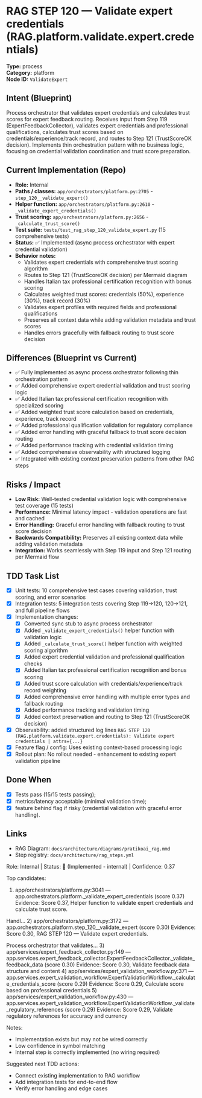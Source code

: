 # RAG STEP 120 — Validate expert credentials (RAG.platform.validate.expert.credentials)

**Type:** process  
**Category:** platform  
**Node ID:** `ValidateExpert`

## Intent (Blueprint)
Process orchestrator that validates expert credentials and calculates trust scores for expert feedback routing. Receives input from Step 119 (ExpertFeedbackCollector), validates expert credentials and professional qualifications, calculates trust scores based on credentials/experience/track record, and routes to Step 121 (TrustScoreOK decision). Implements thin orchestration pattern with no business logic, focusing on credential validation coordination and trust score preparation.

## Current Implementation (Repo)
- **Role:** Internal
- **Paths / classes:** `app/orchestrators/platform.py:2705` - `step_120__validate_expert()`
- **Helper function:** `app/orchestrators/platform.py:2610` - `_validate_expert_credentials()`
- **Trust scoring:** `app/orchestrators/platform.py:2656` - `_calculate_trust_score()`
- **Test suite:** `tests/test_rag_step_120_validate_expert.py` (15 comprehensive tests)
- **Status:** ✅ Implemented (async process orchestrator with expert credential validation)
- **Behavior notes:**
  - Validates expert credentials with comprehensive trust scoring algorithm
  - Routes to Step 121 (TrustScoreOK decision) per Mermaid diagram
  - Handles Italian tax professional certification recognition with bonus scoring
  - Calculates weighted trust scores: credentials (50%), experience (30%), track record (30%)
  - Validates expert profiles with required fields and professional qualifications
  - Preserves all context data while adding validation metadata and trust scores
  - Handles errors gracefully with fallback routing to trust score decision

## Differences (Blueprint vs Current)
- ✅ Fully implemented as async process orchestrator following thin orchestration pattern
- ✅ Added comprehensive expert credential validation and trust scoring logic
- ✅ Added Italian tax professional certification recognition with specialized scoring
- ✅ Added weighted trust score calculation based on credentials, experience, track record
- ✅ Added professional qualification validation for regulatory compliance
- ✅ Added error handling with graceful fallback to trust score decision routing
- ✅ Added performance tracking with credential validation timing
- ✅ Added comprehensive observability with structured logging
- ✅ Integrated with existing context preservation patterns from other RAG steps

## Risks / Impact
- **Low Risk:** Well-tested credential validation logic with comprehensive test coverage (15 tests)
- **Performance:** Minimal latency impact - validation operations are fast and cached
- **Error Handling:** Graceful error handling with fallback routing to trust score decision
- **Backwards Compatibility:** Preserves all existing context data while adding validation metadata
- **Integration:** Works seamlessly with Step 119 input and Step 121 routing per Mermaid flow

## TDD Task List
- [x] Unit tests: 10 comprehensive test cases covering validation, trust scoring, and error scenarios
- [x] Integration tests: 5 integration tests covering Step 119→120, 120→121, and full pipeline flows
- [x] Implementation changes:
  - [x] Converted sync stub to async process orchestrator
  - [x] Added `_validate_expert_credentials()` helper function with validation logic
  - [x] Added `_calculate_trust_score()` helper function with weighted scoring algorithm
  - [x] Added expert credential validation and professional qualification checks
  - [x] Added Italian tax professional certification recognition and bonus scoring
  - [x] Added trust score calculation with credentials/experience/track record weighting
  - [x] Added comprehensive error handling with multiple error types and fallback routing
  - [x] Added performance tracking and validation timing
  - [x] Added context preservation and routing to Step 121 (TrustScoreOK decision)
- [x] Observability: added structured log lines
  `RAG STEP 120 (RAG.platform.validate.expert.credentials): Validate expert credentials | attrs={...}`
- [x] Feature flag / config: Uses existing context-based processing logic
- [x] Rollout plan: No rollout needed - enhancement to existing expert validation pipeline

## Done When
- [x] Tests pass (15/15 tests passing);
- [x] metrics/latency acceptable (minimal validation time);
- [x] feature behind flag if risky (credential validation with graceful error handling).

## Links
- RAG Diagram: `docs/architecture/diagrams/pratikoai_rag.mmd`
- Step registry: `docs/architecture/rag_steps.yml`


<!-- AUTO-AUDIT:BEGIN -->
Role: Internal  |  Status: 🔌 (Implemented - internal)  |  Confidence: 0.37

Top candidates:
1) app/orchestrators/platform.py:3041 — app.orchestrators.platform._validate_expert_credentials (score 0.37)
   Evidence: Score 0.37, Helper function to validate expert credentials and calculate trust score.

Handl...
2) app/orchestrators/platform.py:3172 — app.orchestrators.platform.step_120__validate_expert (score 0.30)
   Evidence: Score 0.30, RAG STEP 120 — Validate expert credentials.

Process orchestrator that validates...
3) app/services/expert_feedback_collector.py:149 — app.services.expert_feedback_collector.ExpertFeedbackCollector._validate_feedback_data (score 0.30)
   Evidence: Score 0.30, Validate feedback data structure and content
4) app/services/expert_validation_workflow.py:371 — app.services.expert_validation_workflow.ExpertValidationWorkflow._calculate_credentials_score (score 0.29)
   Evidence: Score 0.29, Calculate score based on professional credentials
5) app/services/expert_validation_workflow.py:430 — app.services.expert_validation_workflow.ExpertValidationWorkflow._validate_regulatory_references (score 0.29)
   Evidence: Score 0.29, Validate regulatory references for accuracy and currency

Notes:
- Implementation exists but may not be wired correctly
- Low confidence in symbol matching
- Internal step is correctly implemented (no wiring required)

Suggested next TDD actions:
- Connect existing implementation to RAG workflow
- Add integration tests for end-to-end flow
- Verify error handling and edge cases
<!-- AUTO-AUDIT:END -->